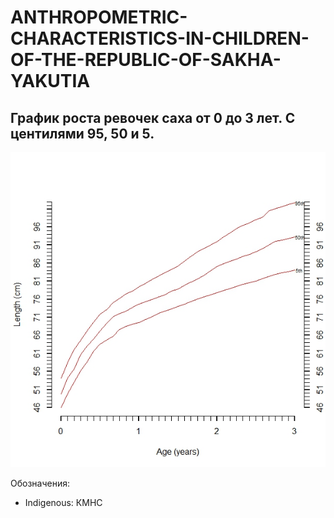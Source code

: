 # ANTHROPOMETRIC-CHARACTERISTICS-IN-CHILDREN-OF-THE-REPUBLIC-OF-SAKHA-YAKUTIA


## График роста ревочек саха от 0 до 3 лет. С центилями 95, 50 и 5.
![Иллюстрация к проекту](https://github.com/LyonyaZhozhikov/ANTHROPOMETRIC-CHARACTERISTICS-IN-CHILDREN-OF-THE-REPUBLIC-OF-SAKHA-YAKUTIA-/blob/IvanovaMarina/images/%D1%80%D0%BE%D1%81%D1%82%20%D0%B4%D0%B5%D0%B2%D0%BE%D1%87%D0%B5%D0%BA%20%D1%81%D0%B0%D1%85%D0%B0%200-3%D0%B3%20%D0%98%D0%9C.jpeg)

Обозначения:
- Indigenous: КМНС
